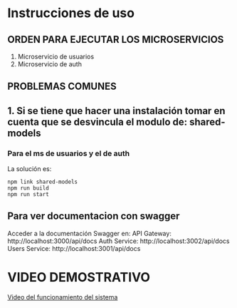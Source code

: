 # Instrucciones de uso

## ORDEN PARA EJECUTAR LOS MICROSERVICIOS
1. Microservicio de usuarios
2. Microservicio de auth



## PROBLEMAS COMUNES
## 1. Si se tiene que hacer una instalación tomar en cuenta que se desvincula el modulo de: shared-models
### Para el ms de usuarios y el de auth
La solución es: 
```
npm link shared-models
npm run build
npm run start
```


## Para ver documentacion con swagger
Acceder a la documentación Swagger en:
API Gateway: http://localhost:3000/api/docs
Auth Service: http://localhost:3002/api/docs
Users Service: http://localhost:3001/api/docs


# VIDEO DEMOSTRATIVO
[Video del funcionamiento del sistema](https://epnecuador-my.sharepoint.com/:v:/g/personal/anabelen_campoverde_epn_edu_ec/EQYw3j44HwVLkOQ6FlO_1DEBGQsFYrRe0yI67TRo38D94g?nav=eyJyZWZlcnJhbEluZm8iOnsicmVmZXJyYWxBcHAiOiJPbmVEcml2ZUZvckJ1c2luZXNzIiwicmVmZXJyYWxBcHBQbGF0Zm9ybSI6IldlYiIsInJlZmVycmFsTW9kZSI6InZpZXciLCJyZWZlcnJhbFZpZXciOiJNeUZpbGVzTGlua0NvcHkifX0&e=XtXHp1)
